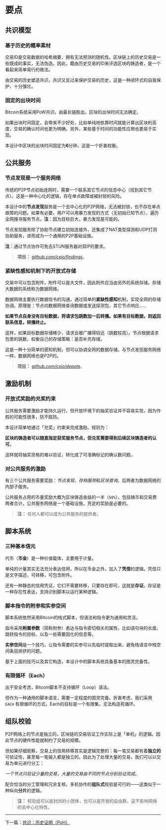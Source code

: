 <!--
>
> 人，意识；AI，义识。<br>
> 前者有情，众生之属，后者蕴义，世间万物。虽理也，其善恶无别乎～……
>
-->

# 要点

## 共识模型

### 基于历史的概率素材

交易ID是交易数据的哈希摘要，拥有无法预测的随机性。区块链上的历史交易是一些既成的事实，无法伪造。因此，籍由历史交易的ID来评选区块的铸造者，是一个看起来简单易行的做法。

由交易的历史塑造共识，共识又反过来保护交易的历史，这是一种闭环式的自我保护，十分强壮。


### 固定的出块时间

Bitcoin系统采用PoW共识，由最长链胜出，区块的出块时间无法确定。

如果出块时间固定，会带来不少好处，比如单纯地依靠时间就能计算出区块的高度，交易的确认时间也更为明确。另外，某些基于时间的功能性应用也更易于实现。

本设计中区块的出块时间固定为**6**分钟，这是一个折衷权衡。



## 公共服务

### 节点发现是一个服务网络

传统的P2P节点初始连网时，需要一个联系其它节点的信息中心（找到其它节点）。这是一种中心化的逻辑，存在单点故障或被封锁的风险。

本设计中的**节点发现**服务是一个去中心化的P2P网络，无法被封锁，也不存在单点故障的问题。如果有必要，用户可以用暴力发现的方式（无初始已知节点），遍历全网搜寻服务节点。**注**：因为目标巨大，暴力发现是可能的。

节点发现服务除了协助节点建立初始连接外，还集成了NAT类型探测和UDP打洞协助服务，进而成为一个通用的P2P基础设施。

**注**：通过节点协作可免去STUN服务器对双IP的要求。

> **项目：**
> *[github.com/cxio/findings](https://github.com/cxio/findings)*。


### 紧缺性感知机制下的开放式存储

交易中可以包含附件，附件可以是大文件，因此附件应当由另外的系统存储。存储大数据的系统称为数据网络。

数据网络主要执行数据信令的沟通，通过简单的**紧缺性感知**机制，实现全网的存储协调。原理是：节点向数据网络查询数据或发送探测包，其它节点响应……

**如果节点自身没有目标数据，将请求包跳数加一后转播。如果有目标数据，则返回联系信息，转播终止。**

这样，如果目标数据存储稀少，请求会被广播得较远（跳数较高）。节点根据请求包里的跳数，权衡自己的存储策略：是否补充存储。

这是一种十分简单的感知机制，但可以协调全网的数据存储。与节点发现服务网络一样，数据网络也是P2P的。

> **项目：**
> *[github.com/cxio/depots](https://github.com/cxio/depots)*。



## 激励机制

### 开放式奖励的兑奖约束

公共服务需要激励才能持久运行，但开放环境下的抽奖验证并不容易实现，因为作假的可能性很多，防不胜防。

本设计简单地通过「兑奖」约束来完成激励。规则为：

**区块的铸造者可以随意指定获奖服务节点，但兑奖需要得到后续区块铸造者的认可**。

这样就将抽奖资格的难以验证，转化成了可准确标记的确认数问题。


### 对公共服务的激励

有三个公共服务需要奖励：*节点发现*、*存档服务*和*区块查询*。后两者为数据网络的内部子服务。

公共服务占用的币量奖励大概为区块铸造收益的一半（`50%`），包括铸币和交易费两者合计。公共服务网络是一个基础设施，充足的奖励是必要的。

> **注：**
> 任何人都可以成为公共服务的提供者。



## 脚本系统

### 三种基本信元

代币（**币金**）是一种价值载体，主要用于计量。

单纯的计量其实无法充分表达信用，所以在币金之外，加入了**凭信**的逻辑。凭信只是文字描述，可转移，可包含附件。

还有一种静态的信用凭证，它们不需要转移，只要存在即可，这就是**存证**。存证是一种存在性表达，支持识别脚本以运行某种逻辑。


### 脚本指令的附参和实参空间

脚本系统依然采用Bitcoin的栈式脚本，但语法和指令更为通用和灵活。

指令采用**附属参数**（简称附参）表达与指令密切相关的属性，比如语句块的长度、跳转指令的目标、以及一些需要固化的信息等。

**实参空间**是一个技巧，让指令需要的实参可以先临时提取出来，避免栈语言中栈空间条目排挤的问题。

基于上面的技巧以及其它构造，本设计中的脚本系统具备基本的图灵完备性。


### 有限循环（Each）

出于安全考虑，Bitcoin脚本不支持循环（Loop）语法。

但作为一种通用的脚本语言，需要一定程度的图灵完备。折衷考虑，我们采用`EACH` 有限循环的方式。Each的目标是一个有限集，无法构造死循环。



## 组队校验

P2P网络上的节点是独立的，区块链的交易验证工作实际上是「单机」的逻辑。因此节点的硬件性能就制约了交易的规模。

但如果仔细观察，交易上的信用转移其实是逻辑完整的：每一笔交易都有着**独立的**可验证性，甚至每一笔输入都是独立的。因此为了处理大量的交易，我们可以以交易为单元进行分工：

*一个节点只验证少量的交易，大量的交易由不同的节点分别验证完成*。

配合恰当的分工管理和冗余复核，多机协作的**组队式**校验是可行的——这类似于一种纵向**分片**的逻辑。

> **注：**
> 校验组可以是封闭的小团体，也可以是开放的自由群。这不影响网络的去中心化特性。



--------------------------------------------------------------------------

下一篇：[共识：历史证明（PoH）](1.共识-历史证明（PoH）.md)
